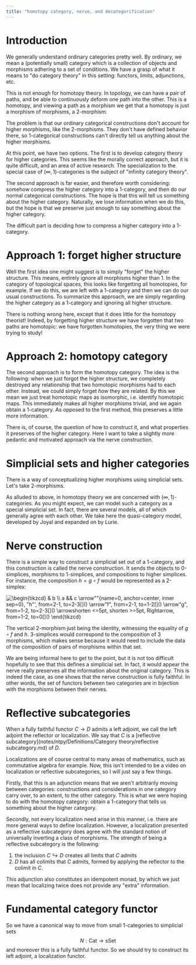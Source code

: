 ```yaml
---
title: "homotopy category, nerve, and decategorification"
---
```


# Introduction

We generally understand ordinary categories pretty well. By ordinary, we mean a (potentially small) category which is a collection of objects and morphisms adhering to a set of conditions. We have a grasp of what it means to "do category theory" in this setting: functors, limits, adjunctions, etc. 

This is not enough for homotopy theory. In topology, we can have a pair of paths, and be able to continuously deform one path into the other. This is a homotopy, and viewing a path as a morphism we get that a homotopy is just a morphism of morphisms, a 2-morphism.

The problem is that our ordinary categorical constructions don't account for higher morphisms, like the 2-morphisms. They don't have defined behavior there, so 1-categorical constructions can't directly tell us anything about the higher morphisms.

At this point, we have two options. The first is to develop category theory for higher categories. This seems like the morally correct approach, but it is quite difficult, and an area of active research. The specialization to the special case of $(\infty,1)$-categories is the subject of "infinity category theory".

The second approach is far easier, and therefore worth considering: somehow compress the higher category into a 1-category, and then do our normal categorical constructions. The hope is that this will tell us something about the higher category. Naturally, we lose information when we do this, but the hope is that we preserve just enough to say something about the higher category.

The difficult part is deciding how to compress a higher category into a 1-category.

# Approach 1: forget higher structure
Well the first idea one might suggest is to simply "forget" the higher structure. This means, entirely ignore all morphisms higher than 1. In the category of topological spaces, this looks like forgetting all homotopies, for example. If we do this, we are left with a 1-category and then we can do our usual constructions. To summarize this approach, we are simply regarding the higher category as a 1-category and ignoring all higher structure.

There is nothing wrong here, except that it does little for the homotopy theorist! Indeed, by forgetting higher structure we have forgotten that two paths are homotopic: we have forgotten homotopies, the very thing we were trying to study!

# Approach 2: homotopy category
The second approach is to form the homotopy category. The idea is the following: when we just forgot the higher structure, we completely destroyed any relationship that two homotopic morphisms had to each other. Instead, we could simply forget *how* they are related. By this we mean we just treat homotopic maps as isomorphic, i.e. identify homotopic maps. This immediately makes all higher morphisms trivial, and we again obtain a 1-category. As opposed to the first method, this preserves a little more information. 

There is, of course, the question of how to construct it, and what properties it preserves of the higher category. Here I want to take a slightly more pedantic and motivated approach via the nerve construction.

# Simplicial sets and higher categories
There is a way of conceptualizing higher morphisms using simplicial sets. Let's take 2-morphisms. 

As alluded to above, in homotopy theory we are concerned with $(\infty,1)$-categories. As you might expect, we can model such a category as a special simplicial set. In fact, there are several models, all of which generally agree with each other. We take here the quasi-category model, developed by Joyal and expanded on by Lurie.

# Nerve construction
There is a simple way to construct a simplicial set out of a 1-category, and this construction is called the nerve construction. It sends the objects to 0-simplices, morphisms to 1-simplices, and compositions to higher simplices. For instance, the composition $h=g\circ f$ would be represented as a 2-simplex:


<img align="center" src="https://i.upmath.me/svg/%5Cbegin%7Btikzcd%7D%0A%09%26%20b%20%5C%5C%0A%09a%20%26%26%20c%0A%09%5Carrow%5B%22%22%7Bname%3D0%2C%20anchor%3Dcenter%2C%20inner%20sep%3D0%7D%2C%20%22h%22'%2C%20from%3D2-1%2C%20to%3D2-3%5D%0A%09%5Carrow%5B%22f%22%2C%20from%3D2-1%2C%20to%3D1-2%5D%0A%09%5Carrow%5B%22g%22%2C%20from%3D1-2%2C%20to%3D2-3%5D%0A%09%5Carrow%5Bshorten%20%3C%3D5pt%2C%20shorten%20%3E%3D5pt%2C%20Rightarrow%2C%20from%3D1-2%2C%20to%3D0%5D%0A%5Cend%7Btikzcd%7D" alt="\begin{tikzcd}
	&amp; b \\
	a &amp;&amp; c
	\arrow&quot;&quot;{name=0, anchor=center, inner sep=0}, &quot;h&quot;', from=2-1, to=2-3[]()
	\arrow&quot;f&quot;, from=2-1, to=1-2[]()
	\arrow&quot;g&quot;, from=1-2, to=2-3[]()
	\arrowshorten &lt;=5pt, shorten &gt;=5pt, Rightarrow, from=1-2, to=0[]()
\end{tikzcd}" />

The vertical 2-morphism just being the identity, witnessing the equality of $g\circ f$ and $h$. 3-simplices would correspond to the composition of 3 morphisms, which makes sense because it would need to include the data of the composition of pairs of morphisms within that set.

We are being informal here to get to the point, but it is not too difficult hopefully to see that this defines a simplicial set. In fact, it would appear the nerve really preserves all the information about the original category. This is indeed the case, as one shows that the nerve construction is fully faithful. In other words, the set of functors between two categories are in bijection with the morphisms between their nerves.

# Reflective subcategories
When a fully faithful functor $C\to D$ admits a left adjoint, we call the left adjoint the reflector or localization. We say that $C$ is a [reflective subcategory](notes/ntpy/Definitions/Category theory/reflective subcategory.md) of $D$. 

Localizations are of course central to many areas of mathematics, such as commutative algebra for example. Now, this isn't intended to be a video on localization or reflective subcategories, so I will just say a few things. 

Firstly, that this is an adjunction means that we aren't arbitrarily moving between categories: constructions and considerations in one category carry over, to an extent, to the other category. This is what we were hoping to do with the homotopy category: obtain a 1-category that tells us something about the higher category.

Secondly, not every localization need arise in this manner, i.e. there are more general ways to define localization. However, a localization presented as a reflective subcategory does agree with the standard notion of universally inverting a class of morphisms. The strength of being a reflective subcategory is the following:

1. the inclusion $C\hookrightarrow D$ creates all limits that $C$ admits
2. $D$ has all colimits that $C$ admits, formed by applying the reflector to the colimit in $C$.

This adjunction also constitutes an idempotent monad, by which we just mean that localizing twice does not provide any "extra" information.

# Fundamental category functor
So we have a canonical way to move from small 1-categories to simplicial sets $$N:\text{Cat}\longrightarrow \text{sSet}$$ and moreover this is a fully faithful functor. So we should try to construct its left adjoint, a localization functor.
